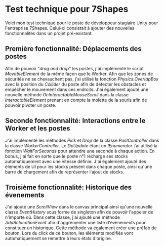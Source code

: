 # Test technique pour 7Shapes

Voici mon test technique pour le poste de développeur stagiaire Unity pour l'entreprise 7Shapes. Celui-ci consistait à ajouter des nouvelles fonctionnalités dans un projet pré-existant.


## Première fonctionnalité: Déplacements des postes

Afin de pouvoir "*drag and drop*" les postes, j'ai implémenté le script *MovableElement* de la même façon que le Worker.
Afin que les zones de sécurités ne se chevauchent pas, j'ai utilisé la fonction *Physics.OverlapBox* avec la position du *Collider* du poste afin de détecter les obstacles et empêcher le mouvement dans ces endroits.
J'ai également ajouté une nouvelle méthode *OnInteractableMouseScroll* dans la classe *InteractableElement* prenant en compte la molette de la souris afin de pouvoir pivoter un poste.

## Seconde fonctionnalité: Interactions entre le Worker et les postes

J'ai implémenté les méthodes *Pick* et *Drop* de la classe *PostController* dans la classe *WorkerController*. Le *DoUpdate* étant un *IEnumerator* j'ai utilisé la fonction *WaitForSeconds* pour attendre une seconde à chaque action.
En bonus, j'ai fait en sorte que le poste n°1 recharge ses stocks automatiquement avec une vitesse définie. J'ai également ajouté des éléments de UI pour les stocks présent dans chaque poste, ainsi qu'une barre de chargement afin de représenter l'ajout de stocks.

## Troisième fonctionnalité: Historique des évenements

J'ai ajouté une *ScrollView* dans le canvas principal ainsi qu'une nouvelle classe *EventHistory* sous forme de singleton afin de pouvoir l'appeler de n'importe où. Dans cette classe, j'ai ajouté une méthode *AddRelocationEvent* afin d'aggrémenter une liste d'évènements pour constituer un historique. Cette méthode va également créer une préfab de bouton. Lors du click de ce bouton, les éléments modifiés vont automatiquement se remettre à leurs états d'origine.
